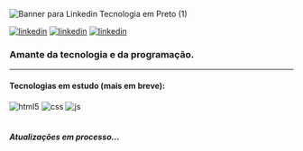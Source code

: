 
![Banner para Linkedin Tecnologia em Preto (1)](https://github.com/SaymonPZ/SaymonPZ/assets/96018720/e9ae61ed-5667-4186-a9ae-2dc404a4d166)

[![linkedin](https://img.shields.io/badge/LinkedIn-0077B5?style=for-the-badge&logo=linkedin&logoColor=white)](https://www.linkedin.com/in/saymon-de-espindola-inácio-693248202/)
[![linkedin](https://img.shields.io/badge/Instagram-E4405F?style=for-the-badge&logo=instagram&logoColor=white)](https://www.instagram.com/saymon_e.i/)
[![linkedin](https://img.shields.io/badge/Gmail-D14836?style=for-the-badge&logo=gmail&logoColor=white)](mailto:saymon.espindola@gmail.com)

### Amante da tecnologia e da programação.


<div style="display: inline_block">
  <hr>
  <h4>Tecnologias em estudo (mais em breve):</h3>
  <img align="center" alt="html5" src="https://img.shields.io/badge/HTML5-E34F26?style=for-the-badge&logo=html5&logoColor=white" />
  <img align="center" alt="css" src="https://img.shields.io/badge/CSS3-1572B6?style=for-the-badge&logo=css3&logoColor=white" />
  <img align="center" alt="js" src="https://img.shields.io/badge/JavaScript-F7DF1E?style=for-the-badge&logo=javascript&logoColor=black" />
</div><br/>

##### Atualizações em processo...
